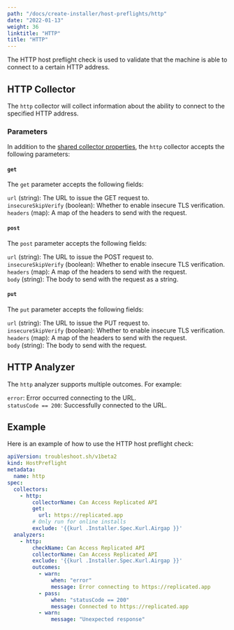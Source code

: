 ```yaml
---
path: "/docs/create-installer/host-preflights/http"
date: "2022-01-13"
weight: 36
linktitle: "HTTP"
title: "HTTP"
---
```

 
The HTTP host preflight check is used to validate that the machine is able to connect to a certain HTTP address.

## HTTP Collector

The `http` collector will collect information about the ability to connect to the specified HTTP address.

### Parameters

In addition to the [shared collector properties](https://troubleshoot.sh/docs/collect/collectors/#shared-properties), the `http` collector accepts the following parameters:

#### `get`

The `get` parameter accepts the following fields:

`url` (string): The URL to issue the GET request to.<br/>
`insecureSkipVerify` (boolean): Whether to enable insecure TLS verification.<br/>
`headers` (map): A map of the headers to send with the request.

#### `post`

The `post` parameter accepts the following fields:

`url` (string): The URL to issue the POST request to.<br>
`insecureSkipVerify` (boolean): Whether to enable insecure TLS verification.<br>
`headers` (map): A map of the headers to send with the request.<br>
`body` (string): The body to send with the request as a string.

#### `put`

The `put` parameter accepts the following fields:

`url` (string): The URL to issue the PUT request to.<br>
`insecureSkipVerify` (boolean): Whether to enable insecure TLS verification.<br>
`headers` (map): A map of the headers to send with the request.<br>
`body` (string): The body to send with the request.

## HTTP Analyzer

The `http` analyzer supports multiple outcomes. For example:

`error`: Error occurred connecting to the URL.<br>
`statusCode == 200`: Successfully connected to the URL.

## Example

Here is an example of how to use the HTTP host preflight check:

```yaml
apiVersion: troubleshoot.sh/v1beta2
kind: HostPreflight
metadata:
  name: http
spec:
  collectors:
    - http:
        collectorName: Can Access Replicated API
        get:
          url: https://replicated.app
        # Only run for online installs
        exclude: '{{kurl .Installer.Spec.Kurl.Airgap }}'
  analyzers:
    - http:
        checkName: Can Access Replicated API
        collectorName: Can Access Replicated API
        exclude: '{{kurl .Installer.Spec.Kurl.Airgap }}'
        outcomes:
          - warn:
              when: "error"
              message: Error connecting to https://replicated.app
          - pass:
              when: "statusCode == 200"
              message: Connected to https://replicated.app
          - warn:
              message: "Unexpected response"
```
